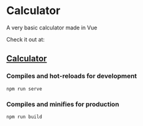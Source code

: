 # Calculator

A very basic calculator made in Vue

Check it out at:

## <a href='http://www.somflytta.me'>Calculator</a>




### Compiles and hot-reloads for development
```
npm run serve
```

### Compiles and minifies for production
```
npm run build
```
